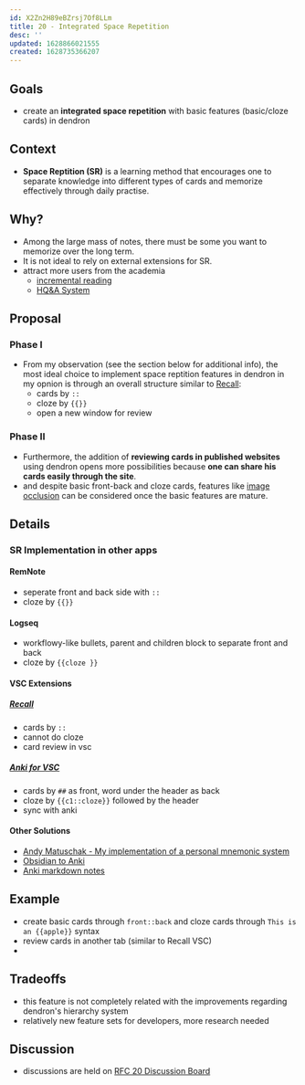 ```yaml
---
id: X2Zn2H89eBZrsj7Of8LLm
title: 20 - Integrated Space Repetition
desc: ''
updated: 1628866021555
created: 1628735366207
---
```


## Goals
- create an **integrated space repetition** with basic features (basic/cloze cards) in dendron

## Context
- **Space Reptition (SR)** is a learning method that encourages one to separate knowledge into different types of cards and memorize effectively through daily practise.
## Why? 
- Among the large mass of notes, there must be some you want to memorize over the long term. 
- It is not ideal to rely on external extensions for SR. 
- attract more users from the academia
  - [incremental reading](https://en.wikipedia.org/wiki/Incremental_reading)
  - [HQ&A System](https://words.jamoe.org/highlight-question-and-answer/)
## Proposal
### Phase I  
- From my observation (see the section below for additional info), the most ideal choice to implement space reptition features in dendron in my opnion is through an overall structure similar to [Recall](https://marketplace.visualstudio.com/items?itemName=frenya.vscode-recall):
  - cards by `::` 
  - cloze by `{{}}` 
  - open a new window for review 

### Phase II 
- Furthermore, the addition of **reviewing cards in published websites** using dendron opens more possibilities because **one can share his cards easily through the site**. 
- and despite basic front-back and cloze cards, features like [image occlusion](https://ankiweb.net/shared/info/1374772155) can be considered once the basic features are mature. 


## Details
### SR Implementation in other apps
#### RemNote 
- seperate front and back side with `::`
- cloze by `{{}}`

#### Logseq 
- workflowy-like bullets, parent and children block to separate front and back 
- cloze by `{{cloze }}` 

#### VSC Extensions 
##### [Recall](https://marketplace.visualstudio.com/items?itemName=frenya.vscode-recall)
- cards by `::`
- cannot do cloze 
- card review in vsc 

##### [Anki for VSC](https://marketplace.visualstudio.com/items?itemName=jasew.anki)
- cards by `##` as front, word under the header as back 
- cloze by `{{c1::cloze}}` followed by the header 
- sync with anki 

#### Other Solutions 
- [Andy Matuschak - My implementation of a personal mnemonic system](https://notes.andymatuschak.org/z4mAF1uBV96r72e4NjLcDaujEyTPGiUQJEj8C?stackedNotes=z5ARNXtS5VxteskEW91S1yYTgAcLABNXsZuJE)
- [Obsidian to Anki](https://github.com/Pseudonium/Obsidian_to_Anki)
- [Anki markdown notes](https://github.com/Pradhyo/anki-markdown-notes)

## Example
- create basic cards through `front::back` and cloze cards through `This is an {{apple}}` syntax 
- review cards in another tab (similar to Recall VSC)
- 

## Tradeoffs
- this feature is not completely related with the improvements regarding dendron's hierarchy system
- relatively new feature sets for developers, more research needed

## Discussion
- discussions are held on [RFC 20 Discussion Board](https://github.com/dendronhq/dendron/discussions/1133)


